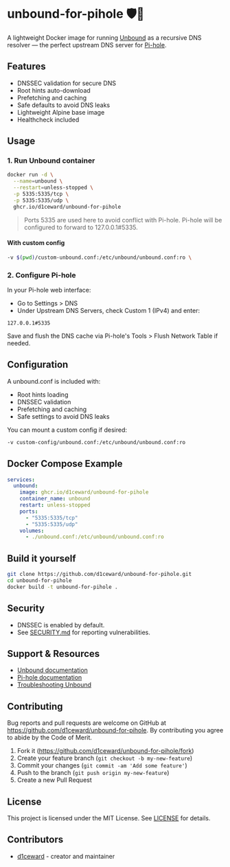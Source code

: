 # unbound-for-pihole 🛡️🚀

A lightweight Docker image for running [Unbound](https://nlnetlabs.nl/projects/unbound/about/) as a recursive DNS resolver — the perfect upstream DNS server for [Pi-hole](https://pi-hole.net/).

## Features

- DNSSEC validation for secure DNS
- Root hints auto-download
- Prefetching and caching
- Safe defaults to avoid DNS leaks
- Lightweight Alpine base image
- Healthcheck included

## Usage

### 1. Run Unbound container

```bash
docker run -d \
  --name=unbound \
  --restart=unless-stopped \
  -p 5335:5335/tcp \
  -p 5335:5335/udp \
  ghcr.io/d1ceward/unbound-for-pihole
```

> Ports 5335 are used here to avoid conflict with Pi-hole. Pi-hole will be configured to forward to 127.0.0.1#5335.

#### With custom config

```bash
-v $(pwd)/custom-unbound.conf:/etc/unbound/unbound.conf:ro \
```

### 2. Configure Pi-hole

In your Pi-hole web interface:
- Go to Settings > DNS
- Under Upstream DNS Servers, check Custom 1 (IPv4) and enter:

```
127.0.0.1#5335
```

Save and flush the DNS cache via Pi-hole's Tools > Flush Network Table if needed.

## Configuration

A unbound.conf is included with:

- Root hints loading
- DNSSEC validation
- Prefetching and caching
- Safe settings to avoid DNS leaks

You can mount a custom config if desired:

```bash
-v custom-config/unbound.conf:/etc/unbound/unbound.conf:ro
```

## Docker Compose Example

```yaml
services:
  unbound:
    image: ghcr.io/d1ceward/unbound-for-pihole
    container_name: unbound
    restart: unless-stopped
    ports:
      - "5335:5335/tcp"
      - "5335:5335/udp"
    volumes:
      - ./unbound.conf:/etc/unbound/unbound.conf:ro
```

## Build it yourself

```bash
git clone https://github.com/d1ceward/unbound-for-pihole.git
cd unbound-for-pihole
docker build -t unbound-for-pihole .
```

## Security

- DNSSEC is enabled by default.
- See [SECURITY.md](./SECURITY.md) for reporting vulnerabilities.

## Support & Resources

- [Unbound documentation](https://nlnetlabs.nl/documentation/unbound/unbound-manpage/)
- [Pi-hole documentation](https://docs.pi-hole.net/)
- [Troubleshooting Unbound](https://nlnetlabs.nl/documentation/unbound/howto-troubleshoot/)

## Contributing

Bug reports and pull requests are welcome on GitHub at https://github.com/d1ceward/unbound-for-pihole. By contributing you agree to abide by the Code of Merit.

1. Fork it (<https://github.com/d1ceward/unbound-for-pihole/fork>)
2. Create your feature branch (`git checkout -b my-new-feature`)
3. Commit your changes (`git commit -am 'Add some feature'`)
4. Push to the branch (`git push origin my-new-feature`)
5. Create a new Pull Request

## License

This project is licensed under the MIT License. See [LICENSE](./LICENSE) for details.

## Contributors

- [d1ceward](https://github.com/d1ceward) - creator and maintainer
